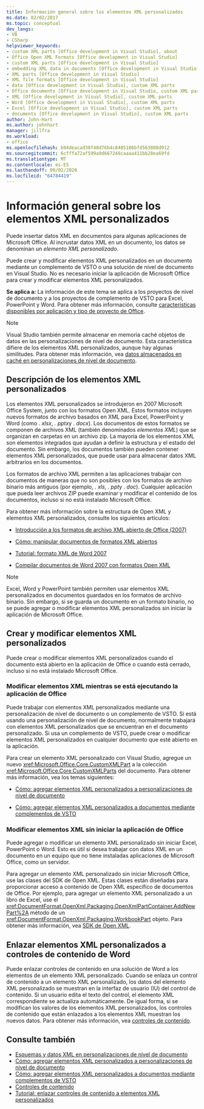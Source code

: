 ```yaml
---
title: Información general sobre los elementos XML personalizados
ms.date: 02/02/2017
ms.topic: conceptual
dev_langs:
- VB
- CSharp
helpviewer_keywords:
- custom XML parts [Office development in Visual Studio], about
- Office Open XML Formats [Office development in Visual Studio]
- custom XML parts [Office development in Visual Studio]
- embedding XML data in documents [Office development in Visual Studio]
- XML parts [Office development in Visual Studio]
- XML file formats [Office development in Visual Studio]
- data [Office development in Visual Studio], custom XML parts
- Office documents [Office development in Visual Studio, custom XML parts
- XML [Office development in Visual Studio], custom XML parts
- Word [Office development in Visual Studio], custom XML parts
- Excel [Office development in Visual Studio], custom XML parts
- documents [Office development in Visual Studio], custom XML parts
author: John-Hart
ms.author: johnhart
manager: jillfra
ms.workload:
- office
ms.openlocfilehash: b94deacad38f40d76b4c8485186bfd563808d912
ms.sourcegitcommit: 6cfffa72af599a9d667249caaaa411bb28ea69fd
ms.translationtype: MT
ms.contentlocale: es-ES
ms.lasthandoff: 09/02/2020
ms.locfileid: "64784419"
---
```

# <a name="custom-xml-parts-overview"></a>Información general sobre los elementos XML personalizados
  Puede insertar datos XML en documentos para algunas aplicaciones de Microsoft Office. Al incrustar datos XML en un documento, los datos se denominan un *elemento XML personalizado*.

 Puede crear y modificar elementos XML personalizados en un documento mediante un complemento de VSTO o una solución de nivel de documento en Visual Studio. No es necesario iniciar la aplicación de Microsoft Office para crear y modificar elementos XML personalizados.

 **Se aplica a:** La información de este tema se aplica a los proyectos de nivel de documento y a los proyectos de complemento de VSTO para Excel, PowerPoint y Word. Para obtener más información, consulte [características disponibles por aplicación y tipo de proyecto de Office](../vsto/features-available-by-office-application-and-project-type.md).

> [!NOTE]
> Visual Studio también permite almacenar en memoria caché objetos de datos en las personalizaciones de nivel de documento. Esta característica difiere de los elementos XML personalizados, aunque hay algunas similitudes. Para obtener más información, vea [datos almacenados en caché en personalizaciones de nivel de documento](../vsto/cached-data-in-document-level-customizations.md).

## <a name="understand-custom-xml-parts"></a>Descripción de los elementos XML personalizados
 Los elementos XML personalizados se introdujeron en 2007 Microsoft Office System, junto con los formatos Open XML. Estos formatos incluyen nuevos formatos de archivo basados en XML para Excel, PowerPoint y Word (como *. xlsx*, *. pptx*y *. docx*). Los documentos de estos formatos se componen de archivos XML (también denominados *elementos XML*) que se organizan en carpetas en un archivo zip. La mayoría de los elementos XML son elementos integrados que ayudan a definir la estructura y el estado del documento. Sin embargo, los documentos también pueden contener elementos XML personalizados, que puede usar para almacenar datos XML arbitrarios en los documentos.

 Los formatos de archivo XML permiten a las aplicaciones trabajar con documentos de maneras que no son posibles con los formatos de archivo binario más antiguos (por ejemplo, *. xls*, *. ppt*y *. doc*). Cualquier aplicación que pueda leer archivos ZIP puede examinar y modificar el contenido de los documentos, incluso si no está instalado Microsoft Office.

 Para obtener más información sobre la estructura de Open XML y elementos XML personalizados, consulte los siguientes artículos:

- [Introducción a los formatos de archivo XML abierto de Office (2007)](/previous-versions/office/developer/office-2007/aa338205(v=office.12))

- [Cómo: manipular documentos de formatos XML abiertos](/previous-versions/office/developer/office-2007/aa982683(v=office.12))

- [Tutorial: formato XML de Word 2007](/previous-versions/office/developer/office-2007/bb266220(v=office.12))

- [Compilar documentos de Word 2007 con formatos Open XML](/previous-versions/office/developer/office-2007/bb264572(v=office.12))

> [!NOTE]
> Excel, Word y PowerPoint también permiten usar elementos XML personalizados en documentos guardados en los formatos de archivo binario. Sin embargo, si se guarda un documento en un formato binario, no se puede agregar o modificar elementos XML personalizados sin iniciar la aplicación de Microsoft Office.

## <a name="create-and-modify-custom-xml-parts"></a>Crear y modificar elementos XML personalizados
 Puede crear o modificar elementos XML personalizados cuando el documento está abierto en la aplicación de Office o cuando está cerrado, incluso si no está instalado Microsoft Office.

### <a name="modify-xml-parts-while-the-office-application-is-running"></a>Modificar elementos XML mientras se está ejecutando la aplicación de Office
 Puede trabajar con elementos XML personalizados mediante una personalización de nivel de documento o un complemento de VSTO. Si está usando una personalización de nivel de documento, normalmente trabajará con elementos XML personalizados que se encuentran en el documento personalizado. Si usa un complemento de VSTO, puede crear o modificar elementos XML personalizados en cualquier documento que esté abierto en la aplicación.

 Para crear un elemento XML personalizado con Visual Studio, agregue un nuevo <xref:Microsoft.Office.Core.CustomXMLPart> a la colección <xref:Microsoft.Office.Core.CustomXMLParts> del documento. Para obtener más información, vea los temas siguientes:

- [Cómo: agregar elementos XML personalizados a personalizaciones de nivel de documento](../vsto/how-to-add-custom-xml-parts-to-document-level-customizations.md)

- [Cómo: agregar elementos XML personalizados a documentos mediante complementos de VSTO](../vsto/how-to-add-custom-xml-parts-to-documents-by-using-vsto-add-ins.md)

### <a name="modify-xml-parts-without-starting-the-office-application"></a>Modificar elementos XML sin iniciar la aplicación de Office
 Puede agregar o modificar un elemento XML personalizado sin iniciar Excel, PowerPoint o Word. Esto es útil si desea trabajar con datos XML en un documento en un equipo que no tiene instaladas aplicaciones de Microsoft Office, como un servidor.

 Para agregar un elemento XML personalizado sin iniciar Microsoft Office, use las clases del SDK de Open XML. Estas clases están diseñadas para proporcionar acceso a contenido de Open XML específico de documentos de Office. Por ejemplo, para agregar un elemento XML personalizado a un libro de Excel, use el <xref:DocumentFormat.OpenXml.Packaging.OpenXmlPartContainer.AddNewPart%2A> método de un <xref:DocumentFormat.OpenXml.Packaging.WorkbookPart> objeto. Para obtener más información, vea [SDK de Open XML](/office/open-xml/open-xml-sdk).

## <a name="bind-custom-xml-parts-to-word-content-controls"></a>Enlazar elementos XML personalizados a controles de contenido de Word
 Puede enlazar controles de contenido en una solución de Word a los elementos de un elemento XML personalizado. Cuando se enlaza un control de contenido a un elemento XML personalizado, los datos del elemento XML personalizado se muestran en la interfaz de usuario (IU) del control de contenido. Si un usuario edita el texto del control, el elemento XML correspondiente se actualiza automáticamente. De igual forma, si se modifican los valores de los elementos XML personalizados, los controles de contenido que están enlazados a los elementos XML muestran los nuevos datos. Para obtener más información, vea [controles de contenido](../vsto/content-controls.md).

## <a name="see-also"></a>Consulte también
- [Esquemas y datos XML en personalizaciones de nivel de documento](../vsto/xml-schemas-and-data-in-document-level-customizations.md)
- [Cómo: agregar elementos XML personalizados a personalizaciones de nivel de documento](../vsto/how-to-add-custom-xml-parts-to-document-level-customizations.md)
- [Cómo: agregar elementos XML personalizados a documentos mediante complementos de VSTO](../vsto/how-to-add-custom-xml-parts-to-documents-by-using-vsto-add-ins.md)
- [Controles de contenido](../vsto/content-controls.md)
- [Tutorial: enlazar controles de contenido a elementos XML personalizados](../vsto/walkthrough-binding-content-controls-to-custom-xml-parts.md)

